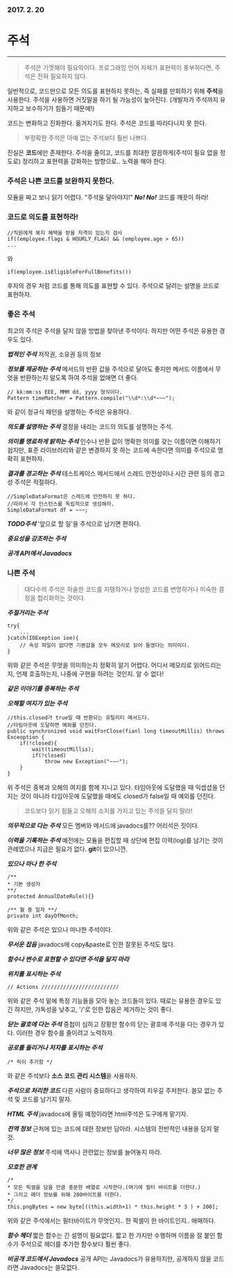 ### 2017. 2. 20 
# 주석
---
> 주석은 기껏해야 필요악이다. 프로그래밍 언어 자체가 표현력이 풍부하다면, 주석은 전혀 필요하지 않다. 

일반적으로, 코드만으로 모든 의도를 표현하지 못하는, 즉 실패를 만회하기 위해 **주석**을 사용한다. 주석을 사용하면 거짓말을 하기 될 가능성이 높아진다. (개발자가 주석까지 유지하고 보수하기가 힘들기 때문에!) 

코드는 변화하고 진화한다. 옮겨지기도 한다. 주석은 코드를 따라다니지 못 한다. 

> 부정확한 주석은 아예 없는 주석보다 훨씬 나쁘다. 

진실은 **코드**에만 존재한다. 주석을 줄이고, 코드를 최대한 깔끔하게(주석이 필요 없을 정도로) 정리하고 표현력을 강화하는 방향으로.. 노력을 해야 한다.

### 주석은 나쁜 코드를 보완하지 못한다.
모듈을 짜고 보니 읽기 어렵다. "주석을 달아야지!" ***No! No!*** 코드를 깨끗이 하라!

### 코드로 의도를 표현하라!
```
//직원에게 복지 혜택을 받을 자격이 있는지 검사
if((employee.flags & HOURLY_FLAG) && (employee.age > 65))
...
```
와 
```
if(employee.isEligibleForFullBenefits())
```

후자의 경우 처럼 코드를 통해 의도를 표현할 수 있다. 주석으로 달려는 설명을 코드로 표현하자. 

### 좋은 주석
최고의 주석은 주석을 달지 않을 방법을 찾아낸 주석이다. 하지만 어떤 주석은 유용한 경우도 있다.

***법적인 주석***
저작권, 소유권 등의 정보 

***정보를 제공하는 주석***
메서드의 반환 값을 주석으로 달아도 좋지만 메서드 이름에서 무엇을 반환하는지 알도록 하여 주석을 없애면 더 좋다.

```
// kk:mm:ss EEE, MMM dd, yyyy 형식이다.
Pattern timeMatcher = Pattern.compile("\\d*:\\d*~~~");
```
와 같이 정규식 패턴을 설명하는 주석은 유용하다. 

***의도를 설명하는 주석***
결정을 내리는 코드의 의도를 설명하는 주석.

***의미를 명료하게 밝히는 주석***
인수나 반환 값이 명확한 의미를 갖는 이름이면 이해하기 쉽지만, 표준 라이브러리와 같은 변경하지 못 하는 코드에 속한다면 의미를 주석으로 명확히 표현하자. 

***결과를 경고하는 주석***
테스트케이스 메서드에서 스레드 안전성이나 시간 관련 등의 경고성 주석은 적절하다.

```
//SimpleDataFormat은 스레드에 안전하지 못 하다.
//따라서 각 인스턴스를 독립적으로 생성해라.
SimpleDataFormat df = ~~~;
```

***TODO주석***
'앞으로 할 일'을 주석으로 남기면 편하다. 

***중요성을 강조하는 주석***

***공개 API에서 Javadocs***

### 나쁜 주석
> 대다수의 주석은 허술한 코드를 지탱하거나 엉성한 코드를 변명하거나 미숙한 결정을 합리화하는 것이다.

***주절거리는 주석***
```
try{
    ...
}catch(IOExeption ioe){
    // 속성 파일이 없다면 기본값을 모두 메모리로 읽어 들였다는 의미이다.
}
```
위와 같은 주석은 무엇을 의미하는지 정확히 알기 어렵다. 어디서 메모리로 읽어드리는지, 언제 호출하는지, 나중에 구현을 하려는 것인지. 알 수 없다!

***같은 이야기를 중복하는 주석***

***오해할 여지가 있는 주석***
```
//this.closed가 true일 때 반환되는 유틸리티 메서드다.
//타임아웃에 도달하면 예외를 던진다.
public synchronized void waitForClose(fianl long timeoutMillis) throws Exceoption {
    if(!closed){
        wait(timeoutMillis);
        if(!closed)
            throw new Exception("~~~");
    }
}
```
위 주석은 중복과 오해의 여지를 함께 지니고 있다. 타임아웃에 도달했을 때 익셉셥을 던지는 것이 아니라 타임아웃에 도달했을 때에도 closed가 false일 때 예외를 던진다. 
> 코드보다 읽기 힘들고 오해의 소지를 가지고 있는 주석을 달지 말라!

***의무적으로 다는 주석***
모든 멤버와 메서드에 javadocs를?? 어리석은 짓이다.

***이력을 기록하는 주석***
예전에는 모듈을 편집할 때 상단에 편집 이력(log)를 남기는 것이 관례였으나 지금은 필요가 없다. **git**이 있으니깐.

***있으나 마나 한 주석***
```
/**
* 기본 생성자
**/
protected AnnualDateRule(){}

/** 월 중 일자 **/
private int dayOfMonth;
```
위와 같은 주석은 있으나 마나한 주석이다.

***무서운 잡음***
javadocs에 copy&paste로 인한 잘못된 주석도 많다.

***함수나 변수로 표현할 수 있다면 주석을 달지 마라***

***위치를 표시하는 주석***
```
// Actions /////////////////////////
```
위와 같은 주석 밑에 특정 기능들을 모아 놓는 코드들이 있다. 때로는 유용한 경우도 있긴 하지만, 가독성을 낮추고, '/'로 인한 잡음은 제거하는 것이 좋다.

***닫는 괄호에 다는 주석***
중첩이 심하고 장황한 함수의 닫는 괄호에 주석을 다는 경우가 있다. 이러한 경우 함수를 줄이려고 노력하자.

***공로를 돌리거나 저자를 표시하는 주석***
```
/* 릭이 추가함 */
```
와 같은 주석보다 **소스 코드 관리 시스템**을 사용하자.

***주석으로 처리한 코드***
다른 사람이 중요하다고 생각하여 지우길 주저한다. 쓸모 없는 주석 및 코드를 남기지 말자.

***HTML 주석***
javadocs에 올릴 예정이라면 html주석은 도구에게 맡기자.

***전역 정보***
근처에 있는 코드에 대한 정보만 담아라. 시스템의 전반적인 내용을 담지 말것.

***너무 많은 정보***
주석에 역사나 관련없는 정보를 늘어놓지 마라.

***모호한 관계***
```
/*
* 모든 픽셀을 담을 만큼 충분한 배열로 시작한다.(여기에 필터 바이트를 더한다.)
* 그리고 헤더 정보를 위해 200바이트를 더한다.
*/
this.pngBytes = new byte[((this.width+1) * this.height * 3 ) + 200];
```
위와 같은 주석에서는 필터바이트가 무엇인지.. 한 픽셀이 한 바이트인지.. 애매하다. 

***함수 헤더***
짧은 함수는 긴 설명이 필요없다. 짧고 한 가지만 수행하며 이름을 잘 붙인 함수가 주석으로 헤더를 추가한 함수보다 훨씬 좋다.

***비공개 코드에서 Javadocs***
공개 API는 Javadocs가 유용하지만, 공개하지 않을 코드라면 Javadocs는 쓸모없다. 

















